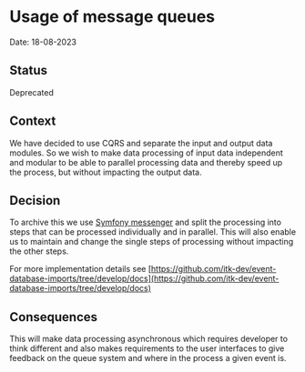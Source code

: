 # Usage of message queues

Date: 18-08-2023

## Status

Deprecated

## Context

We have decided to use CQRS and separate the input and output data modules. So we wish to make data processing of input
data independent and modular to be able to parallel processing data and thereby speed up the process, but without
impacting the output data.

## Decision

To archive this we use [Symfony messenger](https://symfony.com/doc/current/messenger.html) and split the processing into
steps that can be processed individually and in parallel. This will also enable us to maintain and change the single
steps of processing without impacting the other steps.

For more implementation details see [https://github.com/itk-dev/event-database-imports/tree/develop/docs](https://github.com/itk-dev/event-database-imports/tree/develop/docs)

## Consequences

This will make data processing asynchronous which requires developer to think different and also makes requirements to
the user interfaces to give feedback on the queue system and where in the process a given event is.
